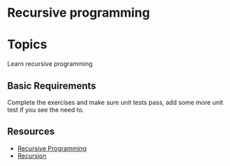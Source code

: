 # Recursive programming

# Topics
Learn recursive programming

## Basic Requirements
Complete the exercises and make sure unit tests pass, add some more unit test if you see the need to.

## Resources

- [Recursive Programming](https://www.cs.utah.edu/~germain/PPS/Topics/recursion.html)
- [Recursion](https://www.geeksforgeeks.org/recursion/)
